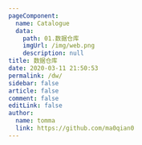 ```yaml
---
pageComponent: 
  name: Catalogue
  data: 
    path: 01.数据仓库
    imgUrl: /img/web.png
    description: null
title: 数据仓库
date: 2020-03-11 21:50:53
permalink: /dw/
sidebar: false
article: false
comment: false
editLink: false
author: 
  name: tomma
  link: https://github.com/ma0qian0
---
```

